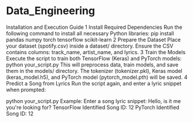 # Data_Engineering

Installation and Execution Guide
1️ Install Required Dependencies
Run the following command to install all necessary Python libraries:
pip install pandas numpy torch tensorflow scikit-learn
2️ Prepare the Dataset
Place your dataset (spotify.csv) inside a dataset/ directory.
Ensure the CSV contains columns: track_name, artist_name, and lyrics.
3️ Train the Models
Execute the script to train both TensorFlow (Keras) and PyTorch models:
python your_script.py
This will preprocess data, train models, and save them in the models/ directory.
The tokenizer (tokenizer.pkl), Keras model (keras_model.h5), and PyTorch model (pytorch_model.pth) will be saved.
4️ Predict a Song from Lyrics
Run the script again, and enter a lyric snippet when prompted:

python your_script.py
Example:
Enter a song lyric snippet: Hello, is it me you're looking for?
TensorFlow Identified Song ID: 12
PyTorch Identified Song ID: 12
